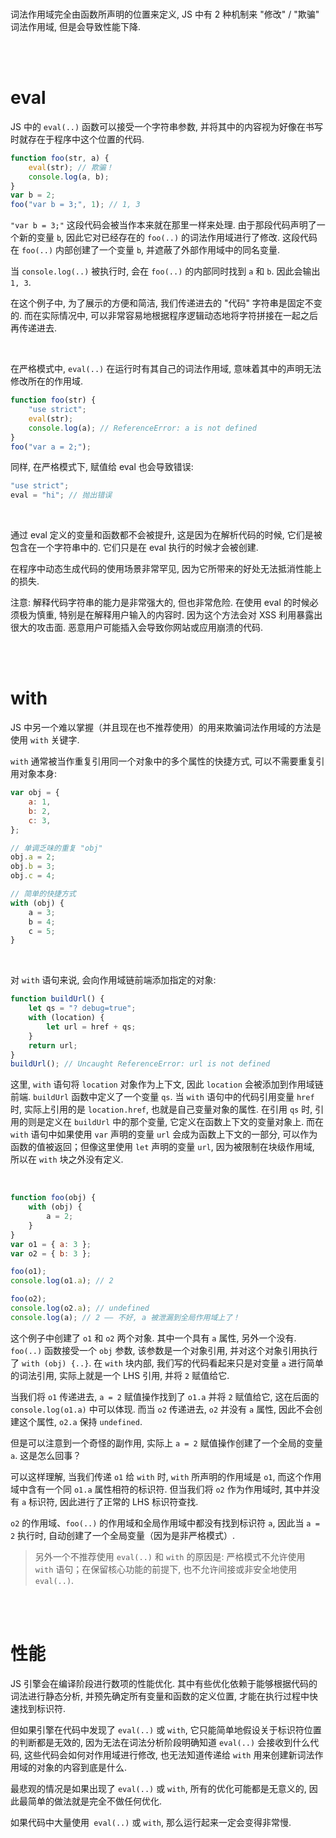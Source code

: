 <br>

词法作用域完全由函数所声明的位置来定义, JS 中有 2 种机制来 "修改" / "欺骗" 词法作用域, 但是会导致性能下降.

<br><br>

# eval

JS 中的 `eval(..)` 函数可以接受一个字符串参数, 并将其中的内容视为好像在书写时就存在于程序中这个位置的代码.

```js
function foo(str, a) {
    eval(str); // 欺骗！
    console.log(a, b);
}
var b = 2;
foo("var b = 3;", 1); // 1, 3
```

`"var b = 3;"` 这段代码会被当作本来就在那里一样来处理. 由于那段代码声明了一个新的变量 `b`, 因此它对已经存在的 `foo(..)` 的词法作用域进行了修改. 这段代码在 `foo(..)` 内部创建了一个变量 `b`, 并遮蔽了外部作用域中的同名变量.

当 `console.log(..)` 被执行时, 会在 `foo(..)` 的内部同时找到 `a` 和 `b`. 因此会输出 `1, 3`.

在这个例子中, 为了展示的方便和简洁, 我们传递进去的 "代码" 字符串是固定不变的. 而在实际情况中, 可以非常容易地根据程序逻辑动态地将字符拼接在一起之后再传递进去.

<br>

在严格模式中, `eval(..)` 在运行时有其自己的词法作用域, 意味着其中的声明无法修改所在的作用域.

```js
function foo(str) {
    "use strict";
    eval(str);
    console.log(a); // ReferenceError: a is not defined
}
foo("var a = 2;");
```

同样, 在严格模式下, 赋值给 eval 也会导致错误:

```js
"use strict";
eval = "hi"; // 抛出错误
```

<br>

通过 eval 定义的变量和函数都不会被提升, 这是因为在解析代码的时候, 它们是被包含在一个字符串中的. 它们只是在 eval 执行的时候才会被创建.

在程序中动态生成代码的使用场景非常罕见, 因为它所带来的好处无法抵消性能上的损失.

注意: 解释代码字符串的能力是非常强大的, 但也非常危险. 在使用 eval 的时候必须极为慎重, 特别是在解释用户输入的内容时. 因为这个方法会对 XSS 利用暴露出很大的攻击面. 恶意用户可能插入会导致你网站或应用崩溃的代码.

<br><br>

# with

JS 中另一个难以掌握（并且现在也不推荐使用）的用来欺骗词法作用域的方法是使用 `with` 关键字.

`with` 通常被当作重复引用同一个对象中的多个属性的快捷方式, 可以不需要重复引用对象本身:

```js
var obj = {
    a: 1,
    b: 2,
    c: 3,
};

// 单调乏味的重复 "obj"
obj.a = 2;
obj.b = 3;
obj.c = 4;

// 简单的快捷方式
with (obj) {
    a = 3;
    b = 4;
    c = 5;
}
```

<br>

对 `with` 语句来说, 会向作用域链前端添加指定的对象:

```js
function buildUrl() {
    let qs = "? debug=true";
    with (location) {
        let url = href + qs;
    }
    return url;
}
buildUrl(); // Uncaught ReferenceError: url is not defined
```

这里, `with` 语句将 `location` 对象作为上下文, 因此 `location` 会被添加到作用域链前端. `buildUrl` 函数中定义了一个变量 `qs`. 当 `with` 语句中的代码引用变量 `href` 时, 实际上引用的是 `location.href`, 也就是自己变量对象的属性. 在引用 `qs` 时, 引用的则是定义在 `buildUrl` 中的那个变量, 它定义在函数上下文的变量对象上. 而在 `with` 语句中如果使用 `var` 声明的变量 `url` 会成为函数上下文的一部分, 可以作为函数的值被返回；但像这里使用 `let` 声明的变量 `url`, 因为被限制在块级作用域, 所以在 `with` 块之外没有定义.

<br>

```js
function foo(obj) {
    with (obj) {
        a = 2;
    }
}
var o1 = { a: 3 };
var o2 = { b: 3 };

foo(o1);
console.log(o1.a); // 2

foo(o2);
console.log(o2.a); // undefined
console.log(a); // 2 —— 不好, a 被泄漏到全局作用域上了！
```

这个例子中创建了 `o1` 和 `o2` 两个对象. 其中一个具有 `a` 属性, 另外一个没有. `foo(..)` 函数接受一个 `obj` 参数, 该参数是一个对象引用, 并对这个对象引用执行了 `with (obj) {..}`. 在 `with` 块内部, 我们写的代码看起来只是对变量 `a` 进行简单的词法引用, 实际上就是一个 LHS 引用, 并将 `2` 赋值给它.

当我们将 `o1` 传递进去, `a = 2` 赋值操作找到了 `o1.a` 并将 `2` 赋值给它, 这在后面的 `console.log(o1.a)` 中可以体现. 而当 `o2` 传递进去, `o2` 并没有 `a` 属性, 因此不会创建这个属性, `o2.a` 保持 `undefined`.

但是可以注意到一个奇怪的副作用, 实际上 `a = 2` 赋值操作创建了一个全局的变量 `a`. 这是怎么回事？

可以这样理解, 当我们传递 `o1` 给 `with` 时, `with` 所声明的作用域是 `o1`, 而这个作用域中含有一个同 `o1.a` 属性相符的标识符. 但当我们将 `o2` 作为作用域时, 其中并没有 `a` 标识符, 因此进行了正常的 LHS 标识符查找.

`o2` 的作用域、`foo(..)` 的作用域和全局作用域中都没有找到标识符 `a`, 因此当 `a = 2` 执行时, 自动创建了一个全局变量（因为是非严格模式）.

> 另外一个不推荐使用 `eval(..)` 和 `with` 的原因是: 严格模式不允许使用 `with` 语句；在保留核心功能的前提下, 也不允许间接或非安全地使用 `eval(..)`.

<br><br>

# 性能

JS 引擎会在编译阶段进行数项的性能优化. 其中有些优化依赖于能够根据代码的词法进行静态分析, 并预先确定所有变量和函数的定义位置, 才能在执行过程中快速找到标识符.

但如果引擎在代码中发现了 `eval(..)` 或 `with`, 它只能简单地假设关于标识符位置的判断都是无效的, 因为无法在词法分析阶段明确知道 `eval(..)` 会接收到什么代码, 这些代码会如何对作用域进行修改, 也无法知道传递给 `with` 用来创建新词法作用域的对象的内容到底是什么.

最悲观的情况是如果出现了 `eval(..)` 或 `with`, 所有的优化可能都是无意义的, 因此最简单的做法就是完全不做任何优化.

如果代码中大量使用` eval(..)` 或 `with`, 那么运行起来一定会变得非常慢.

<br>
